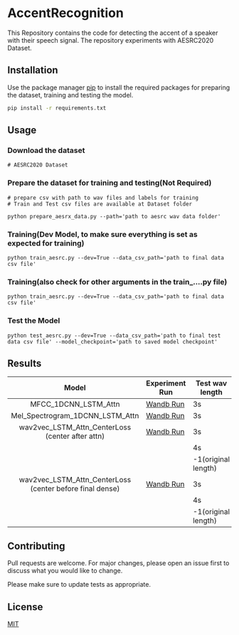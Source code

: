 # AccentRecognition



This Repository contains the code for detecting the accent of a speaker with their speech signal. The repository experiments with AESRC2020 Dataset.

## Installation

Use the package manager [pip](https://pip.pypa.io/en/stable/) to install the required packages for preparing the dataset, training and testing the model.

```bash
pip install -r requirements.txt
```

## Usage

### Download the dataset
```
# AESRC2020 Dataset
```

### Prepare the dataset for training and testing(Not Required)
```
# prepare csv with path to wav files and labels for training
# Train and Test csv files are available at Dataset folder

python prepare_aesrx_data.py --path='path to aesrc wav data folder'
```

### Training(Dev Model, to make sure everything is set as expected for training) 
```
python train_aesrc.py --dev=True --data_csv_path='path to final data csv file'
```

### Training(also check for other arguments in the train_....py file)
```
python train_aesrc.py --dev=True --data_csv_path='path to final data csv file'
```

### Test the Model
```
python test_aesrc.py --dev=True --data_csv_path='path to final test data csv file' --model_checkpoint='path to saved model checkpoint'
```

## Results

|                           Model                          	| Experiment Run                                                                   	| Test wav length     	| Test Accuracy 	|
|:--------------------------------------------------------:	|----------------------------------------------------------------------------------	|---------------------	|:-------------:	|
|                   MFCC_1DCNN_LSTM_Attn                   	| [Wandb Run](https://wandb.ai/shangeth/AccentRecognition?workspace=user-shangeth) 	| 3s                  	|    0.34078    	|
| Mel_Spectrogram_1DCNN_LSTM_Attn                          	| [Wandb Run](https://wandb.ai/shangeth/AccentRecognition?workspace=user-shangeth) 	| 3s                  	|     0.3751    	|
|     wav2vec_LSTM_Attn_CenterLoss (center after attn)     	| [Wandb Run](https://wandb.ai/shangeth/AccentRecognition?workspace=user-shangeth) 	| 3s                  	|     0.6123    	|
|                                                          	|                                                                                  	| 4s                  	|    0.62008    	|
|                                                          	|                                                                                  	| -1(original length) 	|     0.6279    	|
| wav2vec_LSTM_Attn_CenterLoss (center before final dense) 	| [Wandb Run](https://wandb.ai/shangeth/AccentRecognition?workspace=user-shangeth) 	| 3s                  	|               	|
|                                                          	|                                                                                  	| 4s                  	|               	|
|                                                          	|                                                                                  	| -1(original length) 	|               	|


## Contributing
Pull requests are welcome. For major changes, please open an issue first to discuss what you would like to change.

Please make sure to update tests as appropriate.

## License
[MIT](https://choosealicense.com/licenses/mit/)
